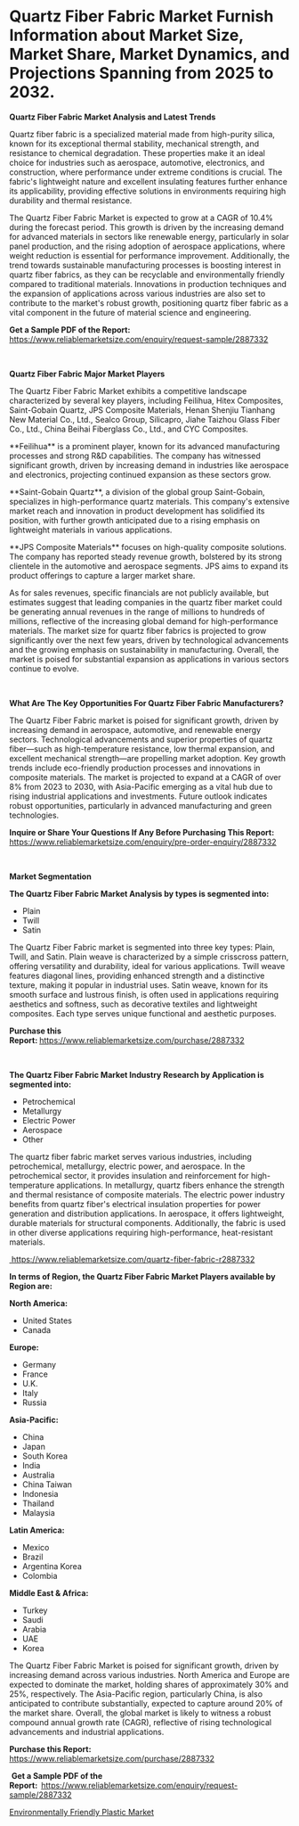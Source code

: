 <p><h1>Quartz Fiber Fabric Market Furnish Information about Market Size, Market Share, Market Dynamics, and Projections Spanning from 2025 to 2032.</h1></p><p><strong>Quartz Fiber Fabric Market Analysis and Latest Trends</strong></p>
<p><p>Quartz fiber fabric is a specialized material made from high-purity silica, known for its exceptional thermal stability, mechanical strength, and resistance to chemical degradation. These properties make it an ideal choice for industries such as aerospace, automotive, electronics, and construction, where performance under extreme conditions is crucial. The fabric's lightweight nature and excellent insulating features further enhance its applicability, providing effective solutions in environments requiring high durability and thermal resistance.</p><p>The Quartz Fiber Fabric Market is expected to grow at a CAGR of 10.4% during the forecast period. This growth is driven by the increasing demand for advanced materials in sectors like renewable energy, particularly in solar panel production, and the rising adoption of aerospace applications, where weight reduction is essential for performance improvement. Additionally, the trend towards sustainable manufacturing processes is boosting interest in quartz fiber fabrics, as they can be recyclable and environmentally friendly compared to traditional materials. Innovations in production techniques and the expansion of applications across various industries are also set to contribute to the market's robust growth, positioning quartz fiber fabric as a vital component in the future of material science and engineering.</p></p>
<p><strong>Get a Sample PDF of the Report:&nbsp;</strong> <a href="https://www.reliablemarketsize.com/enquiry/request-sample/2887332?utm_campaign=3175&utm_medium=2&utm_source=Github&utm_content=ia&utm_term=14032025&utm_id=quartz-fiber-fabric">https://www.reliablemarketsize.com/enquiry/request-sample/2887332</a></p>
<p>&nbsp;</p>
<p><strong>Quartz Fiber Fabric Major Market Players</strong></p>
<p><p>The Quartz Fiber Fabric Market exhibits a competitive landscape characterized by several key players, including Feilihua, Hitex Composites, Saint-Gobain Quartz, JPS Composite Materials, Henan Shenjiu Tianhang New Material Co., Ltd., Sealco Group, Silicapro, Jiahe Taizhou Glass Fiber Co., Ltd., China Beihai Fiberglass Co., Ltd., and CYC Composites.</p><p>**Feilihua** is a prominent player, known for its advanced manufacturing processes and strong R&D capabilities. The company has witnessed significant growth, driven by increasing demand in industries like aerospace and electronics, projecting continued expansion as these sectors grow.</p><p>**Saint-Gobain Quartz**, a division of the global group Saint-Gobain, specializes in high-performance quartz materials. This company's extensive market reach and innovation in product development has solidified its position, with further growth anticipated due to a rising emphasis on lightweight materials in various applications.</p><p>**JPS Composite Materials** focuses on high-quality composite solutions. The company has reported steady revenue growth, bolstered by its strong clientele in the automotive and aerospace segments. JPS aims to expand its product offerings to capture a larger market share.</p><p>As for sales revenues, specific financials are not publicly available, but estimates suggest that leading companies in the quartz fiber market could be generating annual revenues in the range of millions to hundreds of millions, reflective of the increasing global demand for high-performance materials. The market size for quartz fiber fabrics is projected to grow significantly over the next few years, driven by technological advancements and the growing emphasis on sustainability in manufacturing. Overall, the market is poised for substantial expansion as applications in various sectors continue to evolve.</p></p>
<p>&nbsp;</p>
<p><strong>What Are The Key Opportunities For Quartz Fiber Fabric Manufacturers?</strong></p>
<p><p>The Quartz Fiber Fabric market is poised for significant growth, driven by increasing demand in aerospace, automotive, and renewable energy sectors. Technological advancements and superior properties of quartz fiber—such as high-temperature resistance, low thermal expansion, and excellent mechanical strength—are propelling market adoption. Key growth trends include eco-friendly production processes and innovations in composite materials. The market is projected to expand at a CAGR of over 8% from 2023 to 2030, with Asia-Pacific emerging as a vital hub due to rising industrial applications and investments. Future outlook indicates robust opportunities, particularly in advanced manufacturing and green technologies.</p></p>
<p><strong>Inquire or Share Your Questions If Any Before Purchasing This Report:</strong> <a href="https://www.reliablemarketsize.com/enquiry/pre-order-enquiry/2887332?utm_campaign=3175&utm_medium=2&utm_source=Github&utm_content=ia&utm_term=14032025&utm_id=quartz-fiber-fabric">https://www.reliablemarketsize.com/enquiry/pre-order-enquiry/2887332</a></p>
<p>&nbsp;</p>
<p><strong>Market Segmentation</strong></p>
<p><strong>The Quartz Fiber Fabric Market Analysis by types is segmented into:</strong></p>
<p><ul><li>Plain</li><li>Twill</li><li>Satin</li></ul></p>
<p><p>The Quartz Fiber Fabric market is segmented into three key types: Plain, Twill, and Satin. Plain weave is characterized by a simple crisscross pattern, offering versatility and durability, ideal for various applications. Twill weave features diagonal lines, providing enhanced strength and a distinctive texture, making it popular in industrial uses. Satin weave, known for its smooth surface and lustrous finish, is often used in applications requiring aesthetics and softness, such as decorative textiles and lightweight composites. Each type serves unique functional and aesthetic purposes.</p></p>
<p><strong>Purchase this Report:&nbsp;</strong><a href="https://www.reliablemarketsize.com/purchase/2887332?utm_campaign=3175&utm_medium=2&utm_source=Github&utm_content=ia&utm_term=14032025&utm_id=quartz-fiber-fabric">https://www.reliablemarketsize.com/purchase/2887332</a></p>
<p>&nbsp;</p>
<p><strong>The Quartz Fiber Fabric Market Industry Research by Application is segmented into:</strong></p>
<p><ul><li>Petrochemical</li><li>Metallurgy</li><li>Electric Power</li><li>Aerospace</li><li>Other</li></ul></p>
<p><p>The quartz fiber fabric market serves various industries, including petrochemical, metallurgy, electric power, and aerospace. In the petrochemical sector, it provides insulation and reinforcement for high-temperature applications. In metallurgy, quartz fibers enhance the strength and thermal resistance of composite materials. The electric power industry benefits from quartz fiber's electrical insulation properties for power generation and distribution applications. In aerospace, it offers lightweight, durable materials for structural components. Additionally, the fabric is used in other diverse applications requiring high-performance, heat-resistant materials.</p></p>
<p><a href="https://www.reliablemarketsize.com/quartz-fiber-fabric-r2887332?utm_campaign=3175&utm_medium=2&utm_source=Github&utm_content=ia&utm_term=14032025&utm_id=quartz-fiber-fabric">&nbsp;https://www.reliablemarketsize.com/quartz-fiber-fabric-r2887332</a></p>
<p><strong>In terms of Region, the Quartz Fiber Fabric Market Players available by Region are:</strong></p>
<p>
    <p> <strong> North America: </strong>
        <ul>
            <li>United States</li>
            <li>Canada</li>
        </ul>
        </p> 
    <p> <strong> Europe: </strong>
        <ul>
            <li>Germany</li>
            <li>France</li>
            <li>U.K.</li>
            <li>Italy</li>
            <li>Russia</li>
        </ul>
        </p> 
    <p> <strong> Asia-Pacific: </strong>
        <ul>
            <li>China</li>
            <li>Japan</li>
            <li>South Korea</li>
            <li>India</li>
            <li>Australia</li>
            <li>China Taiwan</li>
            <li>Indonesia</li>
            <li>Thailand</li>
            <li>Malaysia</li>
        </ul>
        </p> 
    <p> <strong> Latin America: </strong>
        <ul>
            <li>Mexico</li>
            <li>Brazil</li>
            <li>Argentina Korea</li>
            <li>Colombia</li>
        </ul>
        </p> 
    <p> <strong> Middle East & Africa: </strong>
        <ul>
            <li>Turkey</li>
            <li>Saudi</li>
            <li>Arabia</li>
            <li>UAE</li>
            <li>Korea</li>
        </ul>
    </p>
    </p>
<p><p>The Quartz Fiber Fabric Market is poised for significant growth, driven by increasing demand across various industries. North America and Europe are expected to dominate the market, holding shares of approximately 30% and 25%, respectively. The Asia-Pacific region, particularly China, is also anticipated to contribute substantially, expected to capture around 20% of the market share. Overall, the global market is likely to witness a robust compound annual growth rate (CAGR), reflective of rising technological advancements and industrial applications.</p></p>
<p><strong>Purchase this Report: </strong><a href="https://www.reliablemarketsize.com/purchase/2887332?utm_campaign=3175&utm_medium=2&utm_source=Github&utm_content=ia&utm_term=14032025&utm_id=quartz-fiber-fabric">https://www.reliablemarketsize.com/purchase/2887332</a></p>
<p>&nbsp;<strong>Get a Sample PDF of the Report:&nbsp;&nbsp;</strong><a href="https://www.reliablemarketsize.com/enquiry/request-sample/2887332?utm_campaign=3175&utm_medium=2&utm_source=Github&utm_content=ia&utm_term=14032025&utm_id=quartz-fiber-fabric">https://www.reliablemarketsize.com/enquiry/request-sample/2887332</a></p>
<p><strong></strong></p>
<p><p><a href="https://github.com/zurubting/Market-Research-Report-List-1/blob/main/environmentally-friendly-plastic-market.md?utm_campaign=3175&utm_medium=2&utm_source=Github&utm_content=ia&utm_term=14032025&utm_id=quartz-fiber-fabric">Environmentally Friendly Plastic Market</a></p></p>
